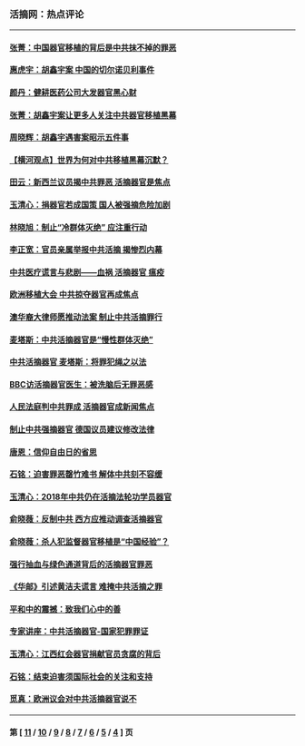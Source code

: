 ### 活摘网：热点评论
---
#### [张菁：中国器官移植的背后是中共抹不掉的罪恶](../../pages/nf5879/n13974977.md?06140430) 
#### [惠虎宇：胡鑫宇案 中国的切尔诺贝利事件](../../pages/nf5879/n13942916.md?06140430) 
#### [颜丹：健耕医药公司大发器官黑心财](../../pages/nf5879/n13940134.md?06140430) 
#### [张菁：胡鑫宇案让更多人关注中共器官移植黑幕](../../pages/nf5879/n13929073.md?06140430) 
#### [周晓辉：胡鑫宇遇害案昭示五件事](../../pages/nf5879/n13921870.md?06140430) 
#### [【横河观点】世界为何对中共移植黑幕沉默？](../../pages/nf5879/n13244249.md?06140430) 
#### [田云：新西兰议员揭中共罪恶 活摘器官是焦点](../../pages/nf5879/n13070629.md?06140430) 
#### [玉清心：捐器官若成国策 国人被强摘危险加剧](../../pages/nf5879/n12802713.md?06140430) 
#### [林晓旭：制止“冷群体灭绝” 应注重行动](../../pages/nf5879/n12779736.md?06140430) 
#### [李正宽：官员亲属举报中共活摘 揭惨烈内幕](../../pages/nf5879/n12684490.md?06140430) 
#### [中共医疗谎言与悲剧——血祸 活摘器官 瘟疫](../../pages/nf5879/n12372103.md?06140430) 
#### [欧洲移植大会 中共掠夺器官再成焦点](../../pages/nf5879/n11538883.md?06140430) 
#### [澳华裔大律师愿推动法案 制止中共活摘罪行](../../pages/nf5879/n11377039.md?06140430) 
#### [麦塔斯：中共活摘器官是“慢性群体灭绝”](../../pages/nf5879/n11350529.md?06140430) 
#### [中共活摘器官 麦塔斯：将罪犯绳之以法](../../pages/nf5879/n11347973.md?06140430) 
#### [BBC访活摘器官医生：被洗脑后无罪恶感](../../pages/nf5879/n11335935.md?06140430) 
#### [人民法庭判中共罪成 活摘器官成新闻焦点](../../pages/nf5879/n11331578.md?06140430) 
#### [制止中共强摘器官 德国议员建议修改法律](../../pages/nf5879/n11249451.md?06140430) 
#### [唐恩：信仰自由日的省思](../../pages/nf5879/n11003525.md?06140430) 
#### [石铭：迫害罪恶罄竹难书  解体中共刻不容缓](../../pages/nf5879/n10942855.md?06140430) 
#### [玉清心：2018年中共仍在活摘法轮功学员器官](../../pages/nf5879/n10914646.md?06140430) 
#### [俞晓薇：反制中共 西方应推动调查活摘器官](../../pages/nf5879/n10794671.md?06140430) 
#### [俞晓薇：杀人犯监督器官移植是“中国经验”？](../../pages/nf5879/n10466427.md?06140430) 
#### [强行抽血与绿色通道背后的活摘器官罪恶](../../pages/nf5879/n10004708.md?06140430) 
#### [《华邮》引述黄洁夫谎言 难掩中共活摘之罪](../../pages/nf5879/n9642309.md?06140430) 
#### [平和中的震撼：致我们心中的善](../../pages/nf5879/n9021123.md?06140430) 
#### [专家讲座：中共活摘器官-国家犯罪罪证](../../pages/nf5879/n8828153.md?06140430) 
#### [玉清心：江西红会器官捐献官员贪腐的背后](../../pages/nf5879/n8522122.md?06140430) 
#### [石铭：结束迫害须国际社会的关注和支持](../../pages/nf5879/n8443497.md?06140430) 
#### [觅真：欧洲议会对中共活摘器官说不](../../pages/nf5879/n8337486.md?06140430) 

---
#### 第 [ [11](./11.md?06140430) / [10](./10.md?06140430) / [9](./9.md?06140430) / [8](./8.md?06140430) / [7](./7.md?06140430) / [6](./6.md?06140430) / [5](./5.md?06140430) / [4](./4.md?06140430) ] 页
